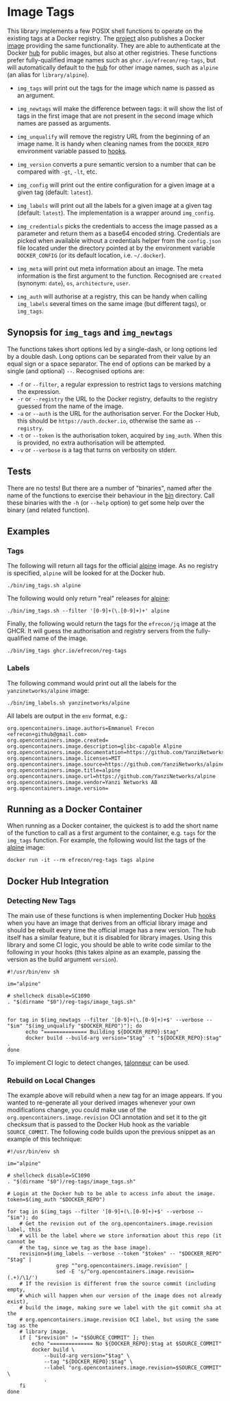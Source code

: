 # Image Tags

This library implements a few POSIX shell functions to operate on the existing
tags at a Docker registry. The [project] also publishes a Docker [image]
providing the same functionality. They are able to authenticate at the Docker
[hub] for public images, but also at other registries. These functions prefer
fully-qualified image names such as `ghcr.io/efrecon/reg-tags`, but will
automatically default to the [hub] for other image names, such as `alpine` (an
alias for `library/alpine`).

+ `img_tags` will print out the tags for the image which name is passed as an
  argument.
+ `img_newtags` will make the difference between tags: it will show the list of
  tags in the first image that are not present in the second image which names
  are passed as arguments.
+ `img_unqualify` will remove the registry URL from the beginning of an image
  name. It is handy when cleaning names from the `DOCKER_REPO` environment
  variable passed to [hooks].
+ `img_version` converts a pure semantic version to a number that can be
  compared with `-gt`, `-lt`, etc.
+ `img_config` will print out the entire configuration for a given image at a
  given tag (default: `latest`).
+ `img_labels` will print out all the labels for a given image at a given tag
  (default: `latest`). The implementation is a wrapper around `img_config`.
+ `img_credentials` picks the credentials to access the image passed as a
  parameter and return them as a base64 encoded string. Credentials are picked
  when available without a credentials helper from the `config.json` file
  located under the directory pointed at by the environment variable
  `DOCKER_CONFIG` (or its default location, i.e. `~/.docker`).
+ `img_meta` will print out meta information about an image. The meta
  information is the first argument to the function. Recognised are `created`
  (synonym: `date`), `os`, `architecture`, `user`.
+ `img_auth` will authorise at a registry, this can be handy when calling
  `img_labels` several times on the same image (but different tags), or
  `img_tags`.

  [project]: https://github.com/efrecon/reg-tags
  [image]: https://hub.docker.com/r/efrecon/reg-tags
  [hub]: https://hub.docker.com/
  [hooks]: https://docs.docker.com/docker-hub/builds/advanced/

## Synopsis for `img_tags` and `img_newtags`

The functions takes short options led by a single-dash, or long options led by a
double dash. Long options can be separated from their value by an equal sign or
a space separator. The end of options can be marked by a single (and optional)
`--`. Recognised options are:

+ `-f` or `--filter`, a regular expression to restrict tags to versions matching
  the expression.
+ `-r` or `--registry` the URL to the Docker registry, defaults to the registry
  guessed from the name of the image.
+ `-a` or `--auth` is the URL for the authorisation server. For the Docker Hub,
  this should be `https://auth.docker.io`, otherwise the same as `--registry`.
+ `-t` or `--token` is the authorisation token, acquired by `img_auth`. When
  this is provided, no extra authorisation will be attempted.
+ `-v` or `--verbose` is a tag that turns on verbosity on stderr.

## Tests

There are no tests! But there are a number of "binaries", named after the name
of the functions to exercise their behaviour in the [bin] directory. Call these
binaries with the `-h` (or `--help` option) to get some help over the binary
(and related function).

  [bin]: ./bin/

## Examples

### Tags

The following will return all tags for the official [alpine] image. As no
registry is specified, `alpine` will be looked for at the Docker hub.

```shell
./bin/img_tags.sh alpine
```

The following would only return "real" releases for [alpine]:

```shell
./bin/img_tags.sh --filter '[0-9]+(\.[0-9]+)+' alpine
```

  [alpine]: https://hub.docker.com/_/alpine

Finally, the following would return the tags for the `efrecon/jq` image at the
GHCR. It will guess the authorisation and registry servers from the
fully-qualified name of the image.

```shell
./bin/img_tags ghcr.io/efrecon/reg-tags
```

### Labels

The following command would print out all the labels for the
`yanzinetworks/alpine` image:

```shell
./bin/img_labels.sh yanzinetworks/alpine
```

All labels are output in the `env` format, e.g.:

```shell
org.opencontainers.image.authors=Emmanuel Frecon <efrecon+github@gmail.com>
org.opencontainers.image.created=
org.opencontainers.image.description=glibc-capable Alpine
org.opencontainers.image.documentation=https://github.com/YanziNetworks/alpine/README.md
org.opencontainers.image.licenses=MIT
org.opencontainers.image.source=https://github.com/YanziNetworks/alpine
org.opencontainers.image.title=alpine
org.opencontainers.image.url=https://github.com/YanziNetworks/alpine
org.opencontainers.image.vendor=Yanzi Networks AB
org.opencontainers.image.version=
```

## Running as a Docker Container

When running as a Docker container, the quickest is to add the short name of the
function to call as a first argument to the container, e.g. `tags` for the
`img_tags` function. For example, the following would list the tags of the
[alpine] image:

```shell
docker run -it --rm efrecon/reg-tags tags alpine
```

## Docker Hub Integration

### Detecting New Tags

The main use of these functions is when implementing Docker Hub [hooks] when you
have an image that derives from an official library image and should be rebuilt
every time the official image has a new version. The hub itself has a similar
feature, but it is disabled for library images. Using this library and some CI
logic, you should be able to write code similar to the following in your hooks
(this takes alpine as an example, passing the version as the build argument
`version`).

```shell
#!/usr/bin/env sh

im="alpine"

# shellcheck disable=SC1090
. "$(dirname "$0")/reg-tags/image_tags.sh"


for tag in $(img_newtags --filter '[0-9]+(\.[0-9]+)+$' --verbose -- "$im" "$(img_unqualify "$DOCKER_REPO")"); do
      echo "============== Building ${DOCKER_REPO}:$tag"
      docker build --build-arg version="$tag" -t "${DOCKER_REPO}:$tag" .
done
```

To implement CI logic to detect changes, [talonneur] can be used.

  [hooks]: https://docs.docker.com/docker-hub/builds/advanced/
  [talonneur]: https://github.com/YanziNetworks/talonneur

### Rebuild on Local Changes

The example above will rebuild when a new tag for an image appears. If you
wanted to re-generate all your derived images whenever your own modifications
change, you could make use of the `org.opencontainers.image.revision` OCI
annotation and set it to the git checksum that is passed to the Docker Hub hook
as the variable `SOURCE_COMMIT`. The following code builds upon the previous
snippet as an example of this technique:

```shell
#!/usr/bin/env sh

im="alpine"

# shellcheck disable=SC1090
. "$(dirname "$0")/reg-tags/image_tags.sh"

# Login at the Docker hub to be able to access info about the image.
token=$(img_auth "$DOCKER_REPO")

for tag in $(img_tags --filter '[0-9]+(\.[0-9]+)+$' --verbose -- "$im"); do
    # Get the revision out of the org.opencontainers.image.revision label, this
    # will be the label where we store information about this repo (it cannot be
    # the tag, since we tag as the base image).
    revision=$(img_labels --verbose --token "$token" -- "$DOCKER_REPO" "$tag" |
                grep "^org.opencontainers.image.revision" |
                sed -E 's/^org.opencontainers.image.revision=(.+)/\1/')
    # If the revision is different from the source commit (including empty,
    # which will happen when our version of the image does not already exist),
    # build the image, making sure we label with the git commit sha at the
    # org.opencontainers.image.revision OCI label, but using the same tag as the
    # library image.
    if [ "$revision" != "$SOURCE_COMMIT" ]; then
        echo "============== No ${DOCKER_REPO}:$tag at $SOURCE_COMMIT"
        docker build \
            --build-arg version="$tag" \
            --tag "${DOCKER_REPO}:$tag" \
            --label "org.opencontainers.image.revision=$SOURCE_COMMIT" \
            .
    fi
done
```
